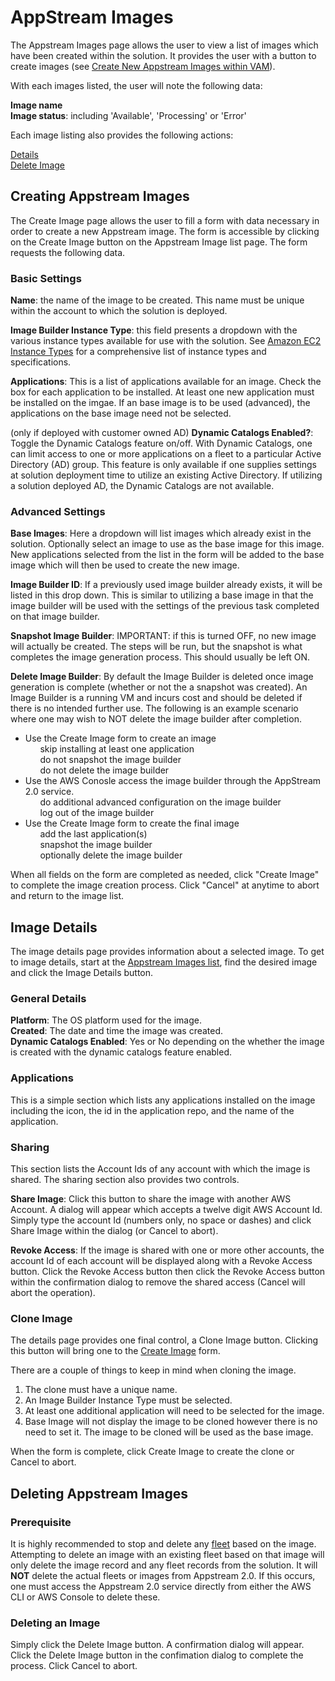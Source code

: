 # AppStream Images

The Appstream Images page allows the user to view a list of images which have been created within the solution. It provides the user with a button to create images (see [Create New Appstream Images within VAM](#creating-appstream-images)).

With each images listed, the user will note the following data:

**Image name**\
**Image status**: including 'Available', 'Processing' or 'Error'

Each image listing also provides the following actions:

[Details](#image-details)\
[Delete Image](#deleting-appstream-images)
    
## Creating Appstream Images

The Create Image page allows the user to fill a form with data necessary in order to create a new Appstream image. The form is accessible by clicking on the Create Image button on the Appstream Image list page. The form requests the following data.

### Basic Settings

**Name**: the name of the image to be created. This name must be unique within the account to which the solution is deployed.

**Image Builder Instance Type**: this field presents a dropdown with the various instance types available for use with the solution. See [Amazon EC2 Instance Types](https://aws.amazon.com/ec2/instance-types/) for a comprehensive list of instance types and specifications.

**Applications**: This is a list of applications available for an image. Check the box for each application to be installed. At least one new application must be installed on the imgae. If an base image is to be used (advanced), the applications on the base image need not be selected.

(only if deployed with customer owned AD) **Dynamic Catalogs Enabled?**: Toggle the Dynamic Catalogs feature on/off. With Dynamic Catalogs, one can limit access to one or more applications on a fleet to a particular Active Directory (AD) group. This feature is only available if one supplies settings at solution deployment time to utilize an existing Active Directory. If utilizing a solution deployed AD, the Dynamic Catalogs are not available.

### Advanced Settings

**Base Images**: Here a dropdown will list images which already exist in the solution. Optionally select an image to use as the base image for this image. New applications selected from the list in the form will be added to the base image which will then be used to create the new image.

**Image Builder ID**: If a previously used image builder already exists, it will be listed in this drop down. This is similar to utilizing a base image in that the image builder will be used with the settings of the previous task completed on that image builder.

**Snapshot Image Builder**: IMPORTANT: if this is turned OFF, no new image will actually be created. The steps will be run, but the snapshot is what completes the image generation process. This should usually be left ON.

**Delete Image Builder**: By default the Image Builder is deleted once image generation is complete (whether or not the a snapshot was created). An Image Builder is a running VM and incurs cost and should be deleted if there is no intended further use. The following is an example scenario where one may wish to NOT delete the image builder after completion.

* Use the Create Image form to create an image\
     &nbsp;&nbsp;&nbsp;&nbsp;&nbsp;&nbsp;skip installing at least one application\
     &nbsp;&nbsp;&nbsp;&nbsp;&nbsp;&nbsp;do not snapshot the image builder\
     &nbsp;&nbsp;&nbsp;&nbsp;&nbsp;&nbsp;do not delete the image builder
* Use the AWS Conosle access the image builder through the AppStream 2.0 service.\
     &nbsp;&nbsp;&nbsp;&nbsp;&nbsp;&nbsp;do additional advanced configuration on the image builder\
     &nbsp;&nbsp;&nbsp;&nbsp;&nbsp;&nbsp;log out of the image builder
* Use the Create Image form to create the final image\
     &nbsp;&nbsp;&nbsp;&nbsp;&nbsp;&nbsp;add the last application(s)\
     &nbsp;&nbsp;&nbsp;&nbsp;&nbsp;&nbsp;snapshot the image builder\
     &nbsp;&nbsp;&nbsp;&nbsp;&nbsp;&nbsp;optionally delete the image builder

When all fields on the form are completed as needed, click "Create Image" to complete the image creation process. Click "Cancel" at anytime to abort and return to the image list.

## Image Details

The image details page provides information about a selected image. To get to image details, start at the [Appstream Images list](#appstream-images-introduction), find the desired image and click the Image Details button.

### General Details

**Platform**: The OS platform used for the image.\
**Created**: The date and time the image was created.\
**Dynamic Catalogs Enabled**: Yes or No depending on the whether the image is created with the dynamic catalogs feature enabled.

### Applications

This is a simple section which lists any applications installed on the image including the icon, the id in the application repo, and the name of the application.

### Sharing

This section lists the Account Ids of any account with which the image is shared. The sharing section also provides two controls.

**Share Image**: Click this button to share the image with another AWS Account. A dialog will appear which accepts a twelve digit AWS Account Id. Simply type the account Id (numbers only, no space or dashes) and click Share Image within the dialog (or Cancel to abort).

**Revoke Access**: If the image is shared with one or more other accounts, the account Id of each account will be displayed along with a Revoke Access button. Click the Revoke Access button then click the Revoke Access button within the confirmation dialog to remove the shared access (Cancel will abort the operation).

### Clone Image

The details page provides one final control, a Clone Image button. Clicking this button will bring one to the [Create Image](#creating-appstream-images) form.

There are a couple of things to keep in mind when cloning the image.

1. The clone must have a unique name.
2. An Image Builder Instance Type must be selected.
3. At least one additional application will need to be selected for the image.
4. Base Image will not display the image to be cloned however there is no need to set it. The image to be cloned will be used as the base image.

When the form is complete, click Create Image to create the clone or Cancel to abort.

## Deleting Appstream Images

### Prerequisite

It is highly recommended to stop and delete any [fleet](/sidebarAppStreamFleets.md) based on the image. Attempting to delete an image with an existing fleet based on that image will only delete the image record and any fleet records from the solution. It will **NOT** delete the actual fleets or images from Appstream 2.0. If this occurs, one must access the Appstream 2.0 service directly from either the AWS CLI or AWS Console to delete these.

### Deleting an Image

Simply click the Delete Image button. A confirmation dialog will appear. Click the Delete Image button in the confimation dialog to complete the process. Click Cancel to abort.


